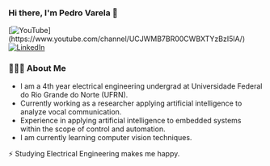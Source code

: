### Hi there, I'm Pedro Varela 👋

[![YouTube](https://img.shields.io/badge/youtube-%23FF0000.svg?&style=for-the-badge&logo=youtube&logoColor=white")](https://www.youtube.com/channel/UCJWMB7BR00CWBXTYzBzI5lA/)
[![LinkedIn](https://img.shields.io/badge/linkedin-%230077B5.svg?&style=for-the-badge&logo=linkedin&logoColor=white)](https://www.linkedin.com/in/pedro-varela-263016247/)

### 👨🏻‍💻 About Me

- I am a 4th year electrical engineering undergrad at Universidade Federal do Rio Grande do Norte (UFRN).
- Currently working as a researcher applying artificial intelligence to analyze vocal communication.
- Experience in applying artificial intelligence to embedded systems within the scope of control and automation.
- I am currently learning computer vision techniques.

⚡ Studying Electrical Engineering makes me happy.
